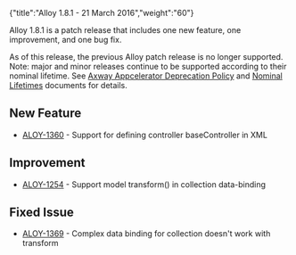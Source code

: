 {"title":"Alloy 1.8.1 - 21 March 2016","weight":"60"}

Alloy 1.8.1 is a patch release that includes one new feature, one improvement, and one bug fix.

As of this release, the previous Alloy patch release is no longer supported. Note: major and minor releases continue to be supported according to their nominal lifetime. See [Axway Appcelerator Deprecation Policy](/docs/appc/AMPLIFY_Appcelerator_Services_Overview/Axway_Appcelerator_Deprecation_Policy/) and [Nominal Lifetimes](/docs/appc/AMPLIFY_Appcelerator_Services_Overview/Axway_Appcelerator_Product_Lifecycle/#nominal-lifetimes) documents for details.

## New Feature

* [ALOY-1360](https://jira.appcelerator.org/browse/ALOY-1360) - Support for defining controller baseController in XML

## Improvement

* [ALOY-1254](https://jira.appcelerator.org/browse/ALOY-1254) - Support model transform() in collection data-binding

## Fixed Issue

* [ALOY-1369](https://jira.appcelerator.org/browse/ALOY-1369) - Complex data binding for collection doesn't work with transform
